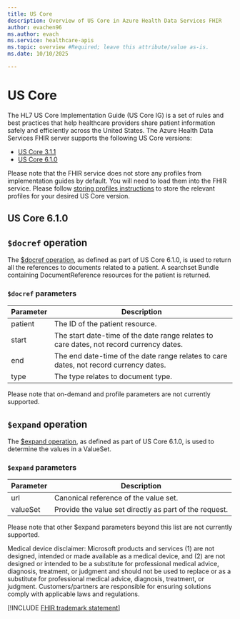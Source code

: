 ```yaml
---
title: US Core
description: Overview of US Core in Azure Health Data Services FHIR
author: evachen96
ms.author: evach
ms.service: healthcare-apis
ms.topic: overview #Required; leave this attribute/value as-is.
ms.date: 10/10/2025

---
```


# US Core

The HL7 US Core Implementation Guide (US Core IG) is a set of rules and best practices that help healthcare providers share patient information safely and efficiently across the United States. The Azure Health Data Services FHIR server supports the following US Core versions:

- [US Core 3.1.1](https://hl7.org/fhir/us/core/STU3.1.1/index.html)
- [US Core 6.1.0](https://www.hl7.org/fhir/us/core/STU6.1/ImplementationGuide-hl7.fhir.us.core.html)

Please note that the FHIR service does not store any profiles from implementation guides by default. You will need to load them into the FHIR service. Please follow [storing profiles instructions](./fhir/store-profiles-in-fhir.md) to store the relevant profiles for your desired US Core version. 

## US Core 6.1.0
## `$docref` operation
The [$docref operation](https://www.hl7.org/fhir/us/core/STU6.1/OperationDefinition-docref.html), as defined as part of US Core 6.1.0, is used to return all the references to documents related to a patient. A searchset Bundle containing DocumentReference resources for the patient is returned. 

### `$docref` parameters
|Parameter|Description|
|---|---|
|patient|The ID of the patient resource.|
|start|The start date-time of the date range relates to care dates, not record currency dates. |
|end| The end date-time of the date range relates to care dates, not record currency dates. |
|type| The type relates to document type.|

Please note that on-demand and profile parameters are not currently supported.

<!--
### Example `$doc-ref` request
Add example $docref request here
-->

## `$expand` operation
The [$expand operation](https://hl7.org/fhir/R4/valueset-operation-expand.html), as defined as part of US Core 6.1.0, is used to determine the values in a ValueSet.  

### `$expand` parameters
|Parameter|Description|
|---|---|
|url|Canonical reference of the value set.|
| valueSet| Provide the value set directly as part of the request.|

Please note that other $expand parameters beyond this list are not currently supported.

<!--
### Example `$expand` request
Add example $expand request here
-->

Medical device disclaimer: Microsoft products and services (1) are not designed, intended or made available as a medical device, and (2) are not designed or intended to be a substitute for professional medical advice, diagnosis, treatment, or judgment and should not be used to replace or as a substitute for professional medical advice, diagnosis, treatment, or judgment. Customers/partners are responsible for ensuring solutions comply with applicable laws and regulations.  

[!INCLUDE [FHIR trademark statement](../includes/healthcare-apis-fhir-trademark.md)]


